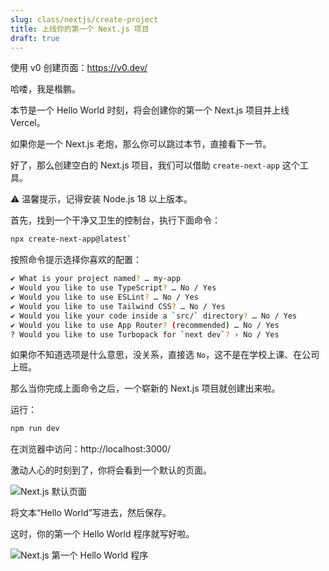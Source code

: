 ```yaml
---
slug: class/nextjs/create-project
title: 上线你的第一个 Next.js 项目
draft: true
---
```


使用 v0 创建页面：https://v0.dev/

哈喽，我是楷鹏。

本节是一个 Hello World 时刻，将会创建你的第一个 Next.js 项目并上线 Vercel。

如果你是一个 Next.js 老炮，那么你可以跳过本节，直接看下一节。

好了，那么创建空白的 Next.js 项目，我们可以借助 `create-next-app` 这个工具。

⚠️ 温馨提示，记得安装 Node.js 18 以上版本。

首先，找到一个干净又卫生的控制台，执行下面命令：

```bash
npx create-next-app@latest`
```

按照命令提示选择你喜欢的配置：

```bash
✔ What is your project named? … my-app
✔ Would you like to use TypeScript? … No / Yes
✔ Would you like to use ESLint? … No / Yes
✔ Would you like to use Tailwind CSS? … No / Yes
✔ Would you like your code inside a `src/` directory? … No / Yes
✔ Would you like to use App Router? (recommended) … No / Yes
? Would you like to use Turbopack for `next dev`? › No / Yes
```

如果你不知道选项是什么意思，没关系，直接选 `No`，这不是在学校上课、在公司上班。

那么当你完成上面命令之后，一个崭新的 Next.js 项目就创建出来啦。

运行：

```bash
npm run dev
```

在浏览器中访问：http://localhost:3000/

激动人心的时刻到了，你将会看到一个默认的页面。

![Next.js 默认页面](./images/nextjs-default-page.png)

将文本“Hello World”写进去，然后保存。

这时，你的第一个 Hello World 程序就写好啦。

![Next.js 第一个 Hello World 程序](./images/nextjs-first-hello-world.png)










